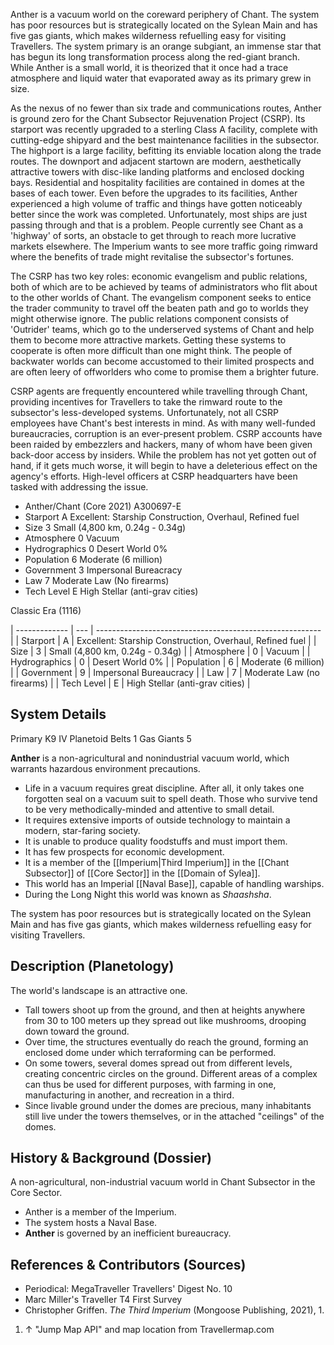
Anther is a vacuum world on the coreward periphery of Chant. The system has poor resources but is strategically located on the Sylean Main and has five gas giants, which makes wilderness refuelling easy for visiting Travellers. The system primary is an orange subgiant, an immense star that has begun its long transformation process along the red-giant branch. While Anther is a small world, it is theorized that it once had a trace atmosphere and liquid water that evaporated away as its primary grew in size.

As the nexus of no fewer than six trade and communications routes, Anther is ground zero for the Chant Subsector Rejuvenation Project (CSRP). Its starport was recently upgraded to a sterling Class A facility, complete with cutting-edge shipyard and the best maintenance facilities in the subsector. The highport is a large facility, befitting its enviable location along the trade routes. The downport and adjacent startown are modern, aesthetically attractive towers with disc-like landing platforms and enclosed docking bays. Residential and hospitality facilities are contained in domes at the bases of each tower. Even before the upgrades to its facilities, Anther experienced a high volume of traffic and things have gotten noticeably better since the work was completed. Unfortunately, most ships are just passing through and that is a problem. People currently see Chant as a 'highway' of sorts, an obstacle to get through to reach more lucrative markets elsewhere. The Imperium wants to see more traffic going rimward where the benefits of trade might revitalise the subsector's fortunes.

The CSRP has two key roles: economic evangelism and public relations, both of which are to be achieved by teams of administrators who flit about to the other worlds of Chant. The evangelism component seeks to entice the trader community to travel off the beaten path and go to worlds they might otherwise ignore. The public relations component consists of 'Outrider' teams, which go to the underserved systems of Chant and help them to become more attractive markets. Getting these systems to cooperate is often more difficult than one might think. The people of backwater worlds can become accustomed to their limited prospects and are often leery of offworlders who come to promise them a brighter future.

CSRP agents are frequently encountered while travelling through Chant, providing incentives for Travellers to take the rimward route to the subsector's less-developed systems. Unfortunately, not all CSRP employees have Chant's best interests in mind. As with many well-funded bureaucracies, corruption is an ever-present problem. CSRP accounts have been raided by embezzlers and hackers, many of whom have been given back-door access by insiders. While the problem has not yet gotten out of hand, if it gets much worse, it will begin to have a deleterious effect on the agency's efforts. High-level officers at CSRP headquarters have been tasked with addressing the issue.



* Anther/Chant (Core 2021) A300697-E
* Starport A  Excellent: Starship Construction, Overhaul, Refined fuel
*  Size 3  Small (4,800 km, 0.24g - 0.34g)
*  Atmosphere 0  Vacuum
*  Hydrographics 0  Desert World 0%
*  Population 6   Moderate (6 million)
*  Government 3   Impersonal Bureacracy
*  Law 7   Moderate Law (No firearms)
*  Tech Level E   High Stellar (anti-grav cities)


Classic Era (1116)




| ------------- | --- | -------------------------------------------------------- |
| Starport      | A   | Excellent: Starship Construction, Overhaul, Refined fuel |
| Size          | 3   | Small (4,800 km, 0.24g - 0.34g)                          |
| Atmosphere    | 0   | Vacuum                                                   |
| Hydrographics | 0   | Desert World 0%                                          |
| Population    | 6   | Moderate (6 million)                                     |
| Government    | 9   | Impersonal Bureaucracy                                   |
| Law           | 7   | Moderate Law (no firearms)                               |
| Tech Level    | E   | High Stellar (anti-grav cities)                          |


## System Details
Primary K9 IV Planetoid Belts 1 Gas Giants 5

**Anther** is a non-agricultural and nonindustrial vacuum world, which warrants hazardous environment precautions.

*   Life in a vacuum requires great discipline. After all, it only takes one forgotten seal on a vacuum suit to spell death. Those who survive tend to be very methodically-minded and attentive to small detail.
*   It requires extensive imports of outside technology to maintain a modern, star-faring society.
*   It is unable to produce quality foodstuffs and must import them.
*   It has few prospects for economic development.
*   It is a member of the [[Imperium|Third Imperium]] in the [[Chant Subsector]] of [[Core Sector]] in the [[Domain of Sylea]].
*   This world has an Imperial [[Naval Base]], capable of handling warships.
*   During the Long Night this world was known as _Shaashsha_.

The system has poor resources but is strategically located on the Sylean Main and has five gas giants, which makes wilderness refuelling easy for visiting Travellers.

Description (Planetology)
-----------------------------------------------------------------------------------------------------------------------------------------------------------------

The world's landscape is an attractive one.

*   Tall towers shoot up from the ground, and then at heights anywhere from 30 to 100 meters up they spread out like mushrooms, drooping down toward the ground.
*   Over time, the structures eventually do reach the ground, forming an enclosed dome under which terraforming can be performed.
*   On some towers, several domes spread out from different levels, creating concentric circles on the ground. Different areas of a complex can thus be used for different purposes, with farming in one, manufacturing in another, and recreation in a third.
*   Since livable ground under the domes are precious, many inhabitants still live under the towers themselves, or in the attached "ceilings" of the domes.

History & Background (Dossier)
---------------------------------------------------------------------------------------------------------------------------------------------------------------------------

A non-agricultural, non-industrial vacuum world in Chant Subsector in the Core Sector.

*   Anther is a member of the Imperium.
*   The system hosts a Naval Base.
*   **Anther** is governed by an inefficient bureaucracy.

References & Contributors (Sources)
-------------------------------------------------------------------------------------------------------------------------------------------------------------------------------------

*   Periodical: MegaTraveller Travellers' Digest No. 10
*   Marc Miller's Traveller T4 First Survey
*   Christopher Griffen. _The Third Imperium_ (Mongoose Publishing, 2021), 1.

1.  ↑ "Jump Map API" and map location from Travellermap.com